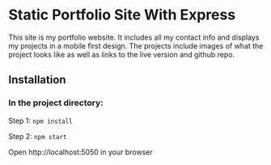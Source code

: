 # Static Portfolio Site With Express

This site is my portfolio website. It includes all my contact info and displays my projects in a mobile first design. The projects include images of what the project looks like as well as links to the live version and github repo.

## Installation

### In the project directory: 

Step 1: `npm install`

Step 2: `npm start`

Open http://localhost:5050 in your browser
